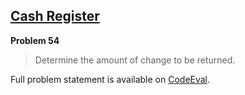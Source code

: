 [Cash Register][ce]
-------------------

**Problem 54**

> Determine the amount of change to be returned.

Full problem statement is available on [CodeEval][ce].

[ce]: https://www.codeeval.com/browse/54/
      "View problem statement on CodeEval"
